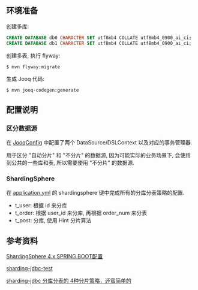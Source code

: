 ## 环境准备

创建多库:

```sql
CREATE DATABASE db0 CHARACTER SET utf8mb4 COLLATE utf8mb4_0900_ai_ci;
CREATE DATABASE db1 CHARACTER SET utf8mb4 COLLATE utf8mb4_0900_ai_ci;
```

创建多表, 执行 flyway:

```shell
$ mvn flyway:migrate
```

生成 Jooq 代码:

```shell
$ mvn jooq-codegen:generate
```

## 配置说明

### 区分数据源

在 [JooqConfig](src/main/java/org/example/demo/sharding/config/JooqConfig.java) 中配置了两个 DataSource/DSLContext 以及对应的事务管理器.

用于区分 "自动分片" 和 "不分片" 的数据源, 因为可能实际的业务场景下, 会使用到公共的一些库和表, 所以需要使用 "不分片" 的数据源.

### ShardingSphere

在 [application.yml](src/main/resources/application.yml) 的 shardingsphere 键中完成所有的分库分表策略的配置.

- t_user: 根据 id 来分库
- t_order: 根据 user_id 来分库, 再根据 order_num 来分表
- t_post: 分库, 使用 Hint 分片算法

## 参考资料

[ShardingSphere 4.x SPRING BOOT配置](https://shardingsphere.apache.org/document/legacy/4.x/document/cn/manual/sharding-jdbc/configuration/config-spring-boot/)

[sharding-jdbc-test](https://github.com/qimok/sharding-jdbc-test)

[sharding-jdbc 分库分表的 4种分片策略，还蛮简单的](https://segmentfault.com/a/1190000037706070)
